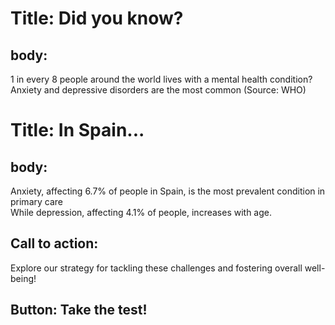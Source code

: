 # Title: Did you know? 

## body: 
1 in every 8 people around the world lives with a mental health condition? Anxiety and depressive disorders are the most common (Source: WHO)

# Title: In Spain...

## body: 
Anxiety, affecting 6.7% of people in Spain, is the most prevalent condition in primary care  
While depression, affecting 4.1% of people, increases with age. 

## Call to action: 
Explore our strategy for tackling these challenges and fostering overall well-being!

## Button: Take the test!


